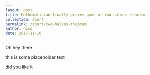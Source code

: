 ```yaml
---
layout: post
title: Mathematician finally proves game-of-two-halves theorem
collection: sport
permalink: /sport/two-halves-theorem
author: nico
date: 2017-11-10
---
```


Oh hey there

this is some placeholder text

did you like it

